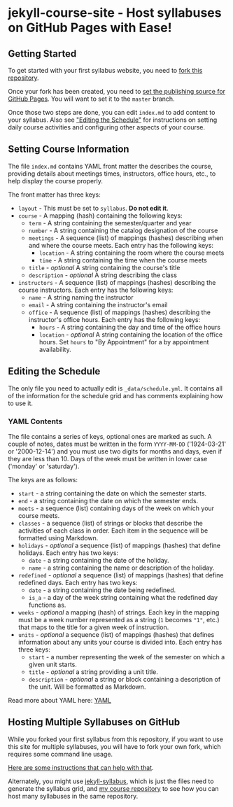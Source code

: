 # jekyll-course-site - Host syllabuses on GitHub Pages with Ease!

## Getting Started

To get started with your first syllabus website, you need to [fork this repository](https://help.github.com/en/github/getting-started-with-github/fork-a-repo#fork-an-example-repository).

Once your fork has been created, you need to [set the publishing source for GitHub Pages](https://help.github.com/en/github/working-with-github-pages/configuring-a-publishing-source-for-your-github-pages-site). You will want to set it to the `master` branch.

Once those two steps are done, you can edit `index.md` to add content to your syllabus. Also see ["Editing the Schedule"](#editing-the-schedule) for instructions on setting daily course activities and configuring other aspects of your course.

## Setting Course Information

The file `index.md` contains YAML front matter the describes the course, providing details about meetings times, instructors, office hours, etc., to help display the course properly.

The front matter has three keys:

* `layout` - This must be set to `syllabus`. **Do not edit it**.
* `course` - A mapping (hash) containing the following keys:
	* `term` - A string containing the semester/quarter and year
	* `number` - A string containing the catalog designation of the course
	* `meetings` - A sequence (list) of mappings (hashes) describing when and where the course meets. Each entry has the following keys:
		* `location` - A string containing the room where the course meets
		* `time` - A string containing the time when the course meets
	* `title` - *optional* A string containing the course's title
	* `description` - *optional* A string describing the class
* `instructors` - A sequence (list) of mappings (hashes) describing the course instructors. Each entry has the following keys:
	* `name` - A string naming the instructor
	* `email` - A string containing the instructor's email
	* `office` - A sequence (list) of mappings (hashes) describing the instructor's office hours. Each entry has the following keys:
		* `hours` - A string containing the day and time of the office hours
		* `location` - *optional* A string containing the location of the office hours. Set `hours` to "By Appointment" for a by appointment availability.

## Editing the Schedule

The only file you need to actually edit is `_data/schedule.yml`. It contains all of the information for the schedule grid and has comments explaining how to use it.

### YAML Contents

The file contains a series of keys, optional ones are marked as such. A couple of notes, dates must be written in the form `YYYY-MM-DD` ('1924-03-21' or '2000-12-14') and you must use two digits for months and days, even if they are less than 10. Days of the week must be written in lower case ('monday' or 'saturday').

The keys are as follows:

* `start` - a string containing the date on which the semester starts.
* `end` - a string containing the date on which the semester ends.
* `meets` - a sequence (list) containing days of the week on which your course meets.
* `classes` - a sequence (list) of strings or blocks that describe the activities of each class in order. Each item in the sequence will be formatted using Markdown.
* `holidays` - *optional* a sequence (list) of mappings (hashes) that define holidays. Each entry has two keys:
	* `date` - a string containing the date of the holiday.
	* `name` - a string containing the name or description of the holiday.
* `redefined` - *optional* a sequence (list) of mappings (hashes) that define redefined days. Each entry has two keys:
	* `date` - a string containing the date being redefined.
	* `is_a` - a day of the week string containing what the redefined day functions as.
* `weeks` - *optional* a mapping (hash) of strings. Each key in the mapping must be a week number represented as a string (`1` becomes `"1"`, etc.) that maps to the title for a given week of instruction.
* `units` - *optional* a sequence (list) of mappings (hashes) that defines information about any units your course is divided into. Each entry has three keys:
	* `start` - a number representing the week of the semester on which a given unit starts.
	* `title` - *optional* a string providing a unit title.
	* `description` - *optional* a string or block containing a description of the unit. Will be formatted as Markdown.

Read more about YAML here: [YAML](https://yaml.org/)

## Hosting Multiple Syllabuses on GitHub

While you forked your first syllabus from this repository, if you want to use this site for multiple syllabuses, you will have to fork your own fork, which requires some command line usage.

[Here are some instructions that can help with that](https://deanmalone.net/post/how-to-fork-your-own-repo-on-github/).

Alternately, you might use [jekyll-syllabus](https://github.com/oncomouse/jekyll-syllabus), which is just the files need to generate the syllabus grid, and [my course repository](https://github.com/oncomouse/courses) to see how you can host many syllabuses in the same repository.
